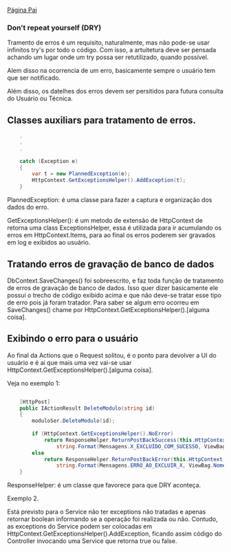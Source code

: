 [Página Pai](./indexWebApp.md)

### Don’t repeat yourself (DRY)

Tramento de erros é um requisito, naturalmente, mas não pode-se usar infinitos try's por todo o código. 
Com isso, a artuitetura deve ser pensada achando um lugar onde um try possa ser retutilizado, quando possível.

Alem disso na ocorrencia de um erro, basicamente sempre o usuário tem que ser notificado.

Além disso, os datelhes dos erros devem ser persitidos para futura consulta do Usuário ou Técnica.

## Classes auxiliars para tratamento de erros.

``` C#
    .
    .
    .

    catch (Exception e)
    {
        var t = new PlannedException(e);
        HttpContext.GetExceptionsHelper().AddException(t);
    }
```

PlannedException: é uma classe para fazer a captura e organização dos dados do erro.

GetExceptionsHelper(): é um metodo de extensão de HttpContext de retorna uma class ExceptionsHelper,
essa é utilizada para ir acumulando os erros em HttpContext.Items, para ao final os erros poderem 
ser gravados em log e exibidos ao usuário.

## Tratando erros de gravação de banco de dados

DbContext.SaveChanges() foi sobreescrito, e faz toda função de tratamento de erros de gravação de
banco de dados. Isso quer dizer basicamente ele possui o trecho de código exibido acima e que não 
deve-se tratar esse tipo de erro pois já foram tratador. Para saber se algum erro ocorreu em 
SaveChanges() chame por HttpContext.GetExceptionsHelper().[alguma coisa].

## Exibindo o erro para o usuário

Ao final da Actions que o Request solitou, é o ponto para devolver a UI do usuário e é ai que mais 
uma vez vai-se usar HttpContext.GetExceptionsHelper().[alguma coisa].

Veja no exemplo 1:

``` C#

    [HttpPost]
    public IActionResult DeleteModulo(string id)
    {
        moduloSer.DeleteModulo(id);
        
        if (HttpContext.GetExceptionsHelper().NoError)
            return ResponseHelper.ReturnPostBackSuccess(this.HttpContext,
                string.Format(Mensagens.X_EXCLUIDO_COM_SUCESSO, ViewBag.NomeEntidade));
        else
            return ResponseHelper.ReturnPostBackError(this.HttpContext, 
                string.Format(Mensagens.ERRO_AO_EXCLUIR_X, ViewBag.NomeEntidade));
    }
```

ResponseHelper: é um classe que favorece para que DRY aconteça.

Exemplo 2.

Está previsto para o Service não ter exceptions não tratadas e apenas retornar boolean informando se a operação foi realizada ou não. Contudo, as exceptions do Service podem ser colocadas em HttpContext.GetExceptionsHelper().AddException, ficando assim código do Controller invocando uma Service que retorna true ou false.


